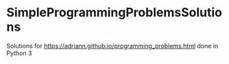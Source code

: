 # SimpleProgrammingProblemsSolutions
Solutions for https://adriann.github.io/programming_problems.html done in Python 3
